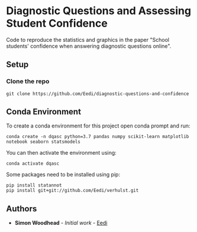 # Diagnostic Questions and Assessing Student Confidence

Code to reproduce the statistics and graphics in the paper "School students' confidence when answering diagnostic questions online".

## Setup

### Clone the repo

```git clone https://github.com/Eedi/diagnostic-questions-and-confidence```

## Conda Environment

To create a conda environment for this project open conda prompt and run:

```
conda create -n dqasc python=3.7 pandas numpy scikit-learn matplotlib notebook seaborn statsmodels
```

You can then activate the environment using:

```
conda activate dqasc
```

Some packages need to be installed using pip:

```
pip install statannot
pip install git+git://github.com/Eedi/verhulst.git
```

## Authors

* **Simon Woodhead** - *Initial work* - [Eedi](https://github.com/Eedi)
 
